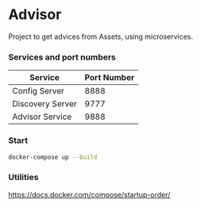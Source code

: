 # Advisor

Project to get advices from Assets, using microservices.


### Services and port numbers

| Service          | Port Number     |
|----------------  |---------------- |
| Config Server    |            8888 |
| Discovery Server |            9777 |
| Advisor Service  |            9888 |


### Start 

```sh
docker-compose up --build
```

### Utilities

https://docs.docker.com/compose/startup-order/

